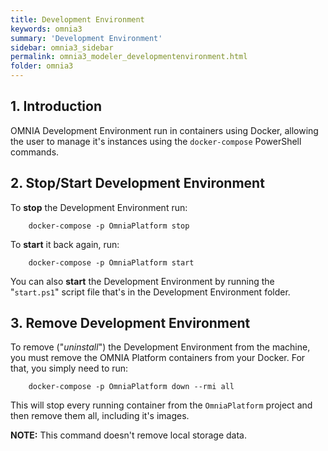 ```yaml
---
title: Development Environment
keywords: omnia3
summary: 'Development Environment'
sidebar: omnia3_sidebar
permalink: omnia3_modeler_developmentenvironment.html
folder: omnia3
---
```


## 1. Introduction

OMNIA Development Environment run in containers using Docker, allowing the user to manage it's instances using the `docker-compose` PowerShell commands.

## 2. Stop/Start Development Environment

To **stop** the Development Environment run:

```
    docker-compose -p OmniaPlatform stop
```

To **start** it back again, run:

```
    docker-compose -p OmniaPlatform start
```

You can also **start** the Development Environment by running the "`start.ps1`" script file that's in the Development Environment folder.

## 3. Remove Development Environment

To remove ("_uninstall_") the Development Environment from the machine, you must remove the OMNIA Platform containers from your Docker. For that, you simply need to run:

```
    docker-compose -p OmniaPlatform down --rmi all
```

This will stop every running container from the `OmniaPlatform` project and then remove them all, including it's images.

**NOTE:** This command doesn't remove local storage data.
